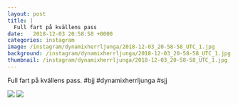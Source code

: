 ```yaml
---
layout: post
title: |
  Full fart på kvällens pass
date:   2018-12-03 20:58:58 +0000
categories: instagram
image: /instagram/dynamixherrljunga/2018-12-03_20-58-58_UTC_1.jpg
background: /instagram/dynamixherrljunga/2018-12-03_20-58-58_UTC_1.jpg
thumbnail: /instagram/dynamixherrljunga/2018-12-03_20-58-58_UTC_1.jpg
---
```

Full fart på kvällens pass. #bjj #dynamixherrljunga #sjj



<img src='/www-dynamix-herrljunga/instagram/dynamixherrljunga/2018-12-03_20-58-58_UTC_1.jpg' class='img-fluid' />


<img src='/www-dynamix-herrljunga/instagram/dynamixherrljunga/2018-12-03_20-58-58_UTC_2.jpg' class='img-fluid' />
